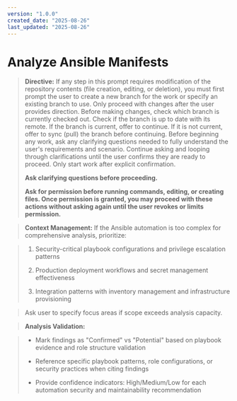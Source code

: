 ```yaml
---
version: "1.0.0"
created_date: "2025-08-26"
last_updated: "2025-08-26"
---
```


# Analyze Ansible Manifests

> **Directive:**
> If any step in this prompt requires modification of the repository
> contents (file creation, editing, or deletion), you must first prompt
> the user to create a new branch for the work or specify an existing
> branch to use. Only proceed with changes after the user provides
> direction.
> Before making changes, check which branch is currently checked out.
> Check if the branch is up to date with its remote. If the branch is
> current, offer to continue. If it is not current, offer to sync (pull)
> the branch before continuing.
> Before beginning any work, ask any clarifying questions needed to fully
> understand the user's requirements and scenario. Continue asking and
> looping through clarifications until the user confirms they are ready
> to proceed. Only start work after explicit confirmation.
> 
> **Ask clarifying questions before proceeding.**
> 
> **Ask for permission before running commands, editing, or creating files.
> Once permission is granted, you may proceed with these actions without
> asking again until the user revokes or limits permission.**

> **Context Management:**
> If the Ansible automation is too complex for comprehensive analysis,
> prioritize:

> 1. Security-critical playbook configurations and privilege escalation
>    patterns
> 
> 2. Production deployment workflows and secret management effectiveness
> 
> 3. Integration patterns with inventory management and infrastructure
>    provisioning

> Ask user to specify focus areas if scope exceeds analysis capacity.

> **Analysis Validation:**

> - Mark findings as "Confirmed" vs "Potential" based on playbook
>   evidence and role structure validation
> 
> - Reference specific playbook patterns, role configurations, or
>   security practices when citing findings
> 
> - Provide confidence indicators: High/Medium/Low for each automation
>   security and maintainability recommendation
